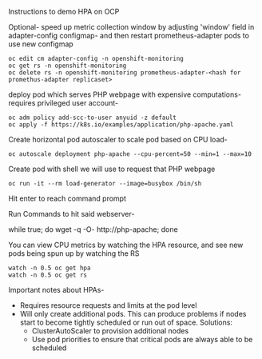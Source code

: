 Instructions to demo HPA on OCP

Optional- speed up metric collection window by adjusting 'window' field in adapter-config configmap- and then restart prometheus-adapter pods to use new configmap

    oc edit cm adapter-config -n openshift-monitoring
    oc get rs -n openshift-monitoring
    oc delete rs -n openshift-monitoring prometheus-adapter-<hash for promethus-adapter replicaset>

deploy pod which serves PHP webpage with expensive computations- requires privileged user account-

    oc adm policy add-scc-to-user anyuid -z default
    oc apply -f https://k8s.io/examples/application/php-apache.yaml

Create horizontal pod autoscaler to scale pod based on CPU load-

    oc autoscale deployment php-apache --cpu-percent=50 --min=1 --max=10

Create pod with shell we will use to request that PHP webpage

    oc run -it --rm load-generator --image=busybox /bin/sh 

Hit enter to reach command prompt

Run Commands to hit said webserver-

   while true; do wget -q -O- http://php-apache; done 

You can view CPU metrics by watching the HPA resource, and see new pods being spun up by watching the RS

    watch -n 0.5 oc get hpa
    watch -n 0.5 oc get rs

Important notes about HPAs-
- Requires resource requests and limits at the pod level
- Will only create additional pods. This can produce problems if nodes start to become tightly scheduled or run out of space. Solutions:
    - ClusterAutoScaler to provision additional nodes
    - Use pod priorities to ensure that critical pods are always able to be scheduled
